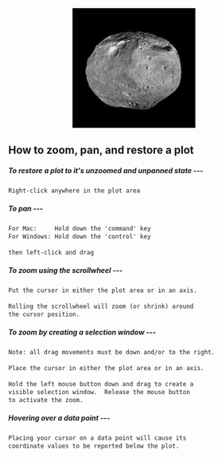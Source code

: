 

<center><img src="Vesta.jpg"></center>

## How to zoom, pan, and restore a plot

##### To restore a plot to it's unzoomed and unpanned state ---

    Right-click anywhere in the plot area
    
##### To pan ---

    For Mac:     Hold down the 'command' key
    For Windows: Hold down the 'control' key
    
    then left-click and drag

##### To zoom using the scrollwheel ---

    Put the cursor in either the plot area or in an axis.
    
    Rolling the scrollwheel will zoom (or shrink) around
    the cursor position.
    
##### To zoom by creating a selection window ---

    Note: all drag movements must be down and/or to the right.
    
    Place the cursor in either the plot area or in an axis.
    
    Hold the left mouse button down and drag to create a
    visible selection window.  Release the mouse button
    to activate the zoom.
    
##### Hovering over a data point ---

    Placing your cursor on a data point will cause its
    coordinate values to be reported below the plot.